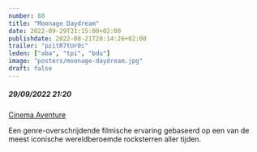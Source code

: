 ```yaml
---
number: 88
title: "Moonage Daydream"
date: 2022-09-29T21:15:00+02:00
publishdate: 2022-08-21T20:14:26+02:00
trailer: "pzitR7tUr0c"
leden: ["aba", "tpi", "bdu"]
image: "posters/moonage-daydream.jpg"
draft: false
---
```


##### 29/09/2022 21:20

[Cinema Aventure](https://cinema-aventure.be/catalogue/movie/?34C41886-C91B-32D2-6B7C-235AA7FAF795)

Een genre-overschrijdende filmische ervaring gebaseerd op een van de meest
iconische wereldberoemde rocksterren aller tijden.
 <!--more-->
